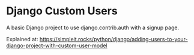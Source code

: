 Django Custom Users
========================

A basic Django project to use django.contrib.auth with a signup page.

Explained at: https://simpleit.rocks/python/django/adding-users-to-your-django-project-with-custom-user-model
